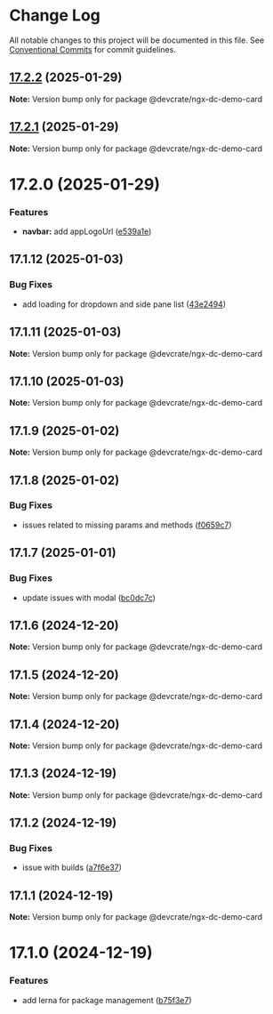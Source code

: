 # Change Log

All notable changes to this project will be documented in this file.
See [Conventional Commits](https://conventionalcommits.org) for commit guidelines.

## [17.2.2](https://github.com/danda-panda-bytes/devcrate/compare/@devcrate/ngx-dc-demo-card@17.2.1...@devcrate/ngx-dc-demo-card@17.2.2) (2025-01-29)

**Note:** Version bump only for package @devcrate/ngx-dc-demo-card





## [17.2.1](https://github.com/danda-panda-bytes/devcrate/compare/@devcrate/ngx-dc-demo-card@17.2.0...@devcrate/ngx-dc-demo-card@17.2.1) (2025-01-29)

**Note:** Version bump only for package @devcrate/ngx-dc-demo-card





# 17.2.0 (2025-01-29)


### Features

* **navbar:** add appLogoUrl ([e539a1e](https://github.com/danda-panda-bytes/devcrate/commit/e539a1e1a244025abeea21a1690f623fae69f888))





## 17.1.12 (2025-01-03)


### Bug Fixes

* add loading for dropdown and side pane list ([43e2494](https://github.com/danda-panda-bytes/devcrate/commit/43e249459089f49291c52ca64481b8f37d1aee74))





## 17.1.11 (2025-01-03)

**Note:** Version bump only for package @devcrate/ngx-dc-demo-card





## 17.1.10 (2025-01-03)

**Note:** Version bump only for package @devcrate/ngx-dc-demo-card





## 17.1.9 (2025-01-02)

**Note:** Version bump only for package @devcrate/ngx-dc-demo-card





## 17.1.8 (2025-01-02)


### Bug Fixes

* issues related to missing params and methods ([f0659c7](https://github.com/danda-panda-bytes/devcrate/commit/f0659c732241d4f252e1552ebab5bfa3a219be2e))





## 17.1.7 (2025-01-01)


### Bug Fixes

* update issues with modal ([bc0dc7c](https://github.com/danda-panda-bytes/devcrate/commit/bc0dc7c1aee8015e8798966c88e790ddc0525c24))





## 17.1.6 (2024-12-20)

**Note:** Version bump only for package @devcrate/ngx-dc-demo-card





## 17.1.5 (2024-12-20)

**Note:** Version bump only for package @devcrate/ngx-dc-demo-card





## 17.1.4 (2024-12-20)

**Note:** Version bump only for package @devcrate/ngx-dc-demo-card





## 17.1.3 (2024-12-19)

**Note:** Version bump only for package @devcrate/ngx-dc-demo-card





## 17.1.2 (2024-12-19)


### Bug Fixes

* issue with builds ([a7f6e37](https://github.com/danda-panda-bytes/devcrate/commit/a7f6e377117525945a8ef70dcc209b07eb8517d5))





## 17.1.1 (2024-12-19)

**Note:** Version bump only for package @devcrate/ngx-dc-demo-card





# 17.1.0 (2024-12-19)


### Features

* add lerna for package management ([b75f3e7](https://github.com/danda-panda-bytes/devcrate/commit/b75f3e7a414d7e7b02df9de17529212ae14f9169))
